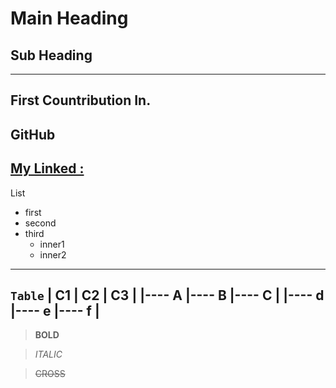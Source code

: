 # Main Heading
## Sub Heading
---
First Countribution In.
---
GitHub
---
[My Linked :](https://www.linkedIn.bhupesh.com)
---
List
- first 
- second
- third
  - inner1
  - inner2

---
`Table`
|  C1 |  C2 |  C3 |
|----  A |----  B |----  C |
|----  d |----  e |----  f | 
---
> **BOLD**

> *ITALIC*

> ~~CROSS~~
